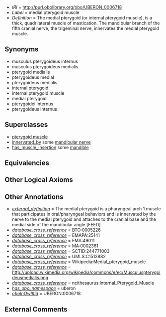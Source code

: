  * *IRI* = http://purl.obolibrary.org/obo/UBERON_0006718
 * *Label* = medial pterygoid muscle
 * *Definition* = The medial pterygoid (or internal pterygoid muscle), is a thick, quadrilateral muscle of mastication. The mandibular branch of the fifth cranial nerve, the trigeminal nerve, innervates the medial pterygoid muscle.

## Synonyms

 * musculus pterygoideus internus
 * musculus pterygoideus medialis
 * pterygoid medialis
 * pterygoideus medial
 * pterygoideus medialis
 * internal pterygoid
 * internal pterygoid muscle
 * medial pterygoid
 * pterygoidei internus
 * pterygoideus internus

## Superclasses

 * [pterygoid muscle](../../UBERON/20/UBERON_0006720.md)
 * [innervated_by](../../RO/05/RO_0002005.md) some [mandibular nerve](../../UBERON/75/UBERON_0000375.md)
 * [has_muscle_insertion](../../RO/73/RO_0002373.md) some [mandible](../../UBERON/84/UBERON_0001684.md)

## Equivalencies


## Other Logical Axioms


## Other Annotations

 * *[external_definition](../../UBPROP/01/UBPROP_0000001.md)* = The medial pterygoid is a pharyngeal arch 1 muscle that participates in oral/pharyngeal behaviors and is innervated by the nerve to the medial pterygoid and attaches to the cranial base and the medial side of the mandibular angle.[FEED]
 * *[database_cross_reference](../../ef/oboInOwl#hasDbXref.md)* = BTO:0005226
 * *[database_cross_reference](../../ef/oboInOwl#hasDbXref.md)* = EMAPA:25141
 * *[database_cross_reference](../../ef/oboInOwl#hasDbXref.md)* = FMA:49011
 * *[database_cross_reference](../../ef/oboInOwl#hasDbXref.md)* = MA:0002361
 * *[database_cross_reference](../../ef/oboInOwl#hasDbXref.md)* = SCTID:244771003
 * *[database_cross_reference](../../ef/oboInOwl#hasDbXref.md)* = UMLS:C1512882
 * *[database_cross_reference](../../ef/oboInOwl#hasDbXref.md)* = Wikipedia:Medial_pterygoid_muscle
 * *[database_cross_reference](../../ef/oboInOwl#hasDbXref.md)* = http://upload.wikimedia.org/wikipedia/commons/e/ec/Musculuspterygoideusmedialis.png
 * *[database_cross_reference](../../ef/oboInOwl#hasDbXref.md)* = ncithesaurus:Internal_Pterygoid_Muscle
 * *[has_obo_namespace](../../ce/oboInOwl#hasOBONamespace.md)* = uberon
 * *[oboInOwl#id](../../id/oboInOwl#id.md)* = UBERON:0006718

## External Comments

